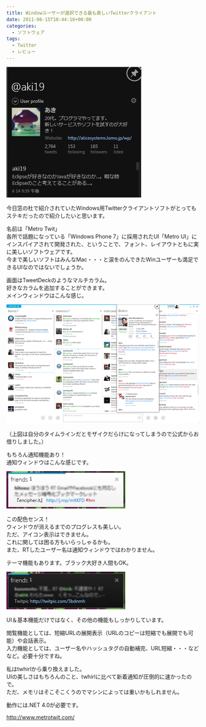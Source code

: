 ```yaml
---
title: Windowユーザーが選択できる最も美しいTwitterクライアント
date: 2011-06-15T10:44:18+00:00
categories:
  - ソフトウェア
tags:
  - Twitter
  - レビュー
---
```

![MetroAki](./MetroAki1.png)

今日窓の杜で紹介されていたWindows用Twitterクライアントソフトがとってもステキだったので紹介したいと思います。

名前は「Metro Twit」  
各所で話題になっている「Windows Phone 7」に採用されたUI「Metro UI」にインスパイアされて開発された、ということで、フォント、レイアウトともに実に美しいソフトウェアです。  
今まで美しいソフトはみんなMac・・・と涙をのんできたWinユーザーも満足できるUIなのではないでしょうか。

画面はTweetDeckのようなマルチカラム。  
好きなカラムを追加することができます。  
メインウィンドウはこんな感じ。  

![metroT_main](./metroT_main.gif)

（上図は自分のタイムラインだとモザイクだらけになってしまうので公式からお借りしました。）

もちろん通知機能あり！  
通知ウィンドウはこんな感じです。  

![metroT_noticeW](./metroT_noticeW.png)

この配色センス！  
ウィンドウが消えるまでのプログレスも美しい。  
ただ、アイコン表示はできません。  
これに関しては困る方もいらっしゃるかも。  
また、RTしたユーザー名は通知ウィンドウではわかりません。

テーマ機能もあります。ブラック大好き人間もOK。  

![metroT_noticeB](./metroT_noticeB.png)

UI＆基本機能だけではなく、その他の機能もしっかりしています。

閲覧機能としては、短縮URLの展開表示（URLのコピーは短縮でも展開でも可能）や会話表示。  
入力機能としては、ユーザー名やハッシュタグの自動補完、URL短縮・・・などなど。必要十分ですね。

私はtwhirlから乗り換えました。  
UIの美しさはもちろんのこと、twhirlに比べて新着通知が圧倒的に速かったので。  
ただ、メモリはそこそこくうのでマシンによっては重いかもしれません。

動作には.NET 4.0が必要です。

<http://www.metrotwit.com/>
